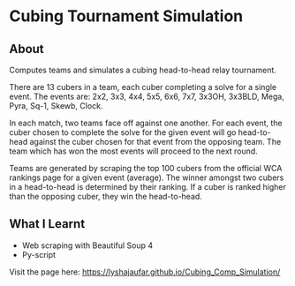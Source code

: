 # Cubing Tournament Simulation
## About
Computes teams and simulates a cubing head-to-head relay tournament.

There are 13 cubers in a team, each cuber completing a solve for a single event. The events are: 2x2, 3x3, 4x4, 5x5, 6x6, 7x7, 3x3OH, 3x3BLD, Mega, Pyra, Sq-1, Skewb, Clock. 

In each match, two teams face off against one another. For each event, the cuber chosen to complete the solve for the given event will go head-to-head against the cuber chosen for that event from the opposing team. The team which has won the most events will proceed to the next round.

Teams are generated by scraping the top 100 cubers from the official WCA rankings page for a given event (average). The winner amongst two cubers in a head-to-head is determined by their ranking. If a cuber is ranked higher than the opposing cuber, they win the head-to-head.

## What I Learnt
* Web scraping with Beautiful Soup 4
* Py-script


Visit the page here: https://lyshajaufar.github.io/Cubing_Comp_Simulation/
